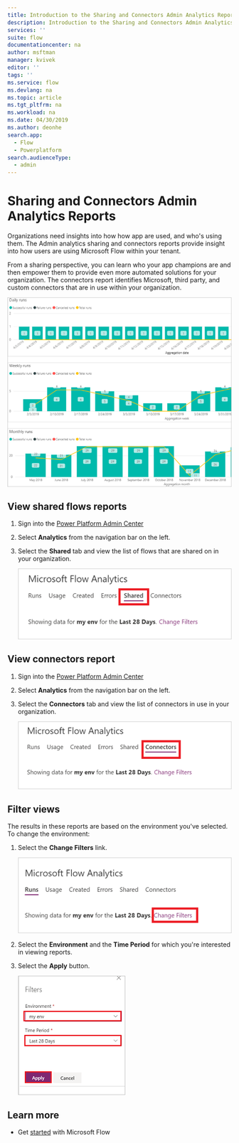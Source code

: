 ```yaml
---
title: Introduction to the Sharing and Connectors Admin Analytics Reports. | Microsoft Docs
description: Introduction to the Sharing and Connectors Admin Analytics Reports for Microsoft Flow.
services: ''
suite: flow
documentationcenter: na
author: msftman
manager: kvivek
editor: ''
tags: ''
ms.service: flow
ms.devlang: na
ms.topic: article
ms.tgt_pltfrm: na
ms.workload: na
ms.date: 04/30/2019
ms.author: deonhe
search.app: 
  - Flow
  - Powerplatform
search.audienceType: 
  - admin
---
```


# Sharing and Connectors Admin Analytics Reports

Organizations need insights into how how app are used, and who's using them. The Admin analytics sharing and connectors reports provide insight into how users are using Microsoft Flow within your tenant. 

From a sharing perspective, you can learn who your app champions are and then empower them to provide even more automated solutions for your organization. The connectors report identifies Microsoft, third party, and custom connectors that are in use within your organization.

![all up report](media/admin-analytics-report/default-report.png)

## View shared flows reports

1. Sign into the [Power Platform Admin Center](https://admin.powerplatform.microsoft.com/)
1. Select **Analytics** from the navigation bar on the left.
1. Select the **Shared** tab and view the list of flows that are shared on in your organization.
 
    ![shared connectors view](media/admin-analytics-report/shared-tab.png)


## View connectors report

1. Sign into the [Power Platform Admin Center](https://admin.powerplatform.microsoft.com/)
1. Select **Analytics** from the navigation bar on the left.
1. Select the **Connectors** tab and view the list of connectors in use in your organization.
 
    ![shared connectors view](media/admin-analytics-report/connectors-tab.png)

## Filter views

The results in these reports are based on the environment you've selected. To change the environment:

1. Select the **Change Filters** link.
    
    ![change filters](media/admin-analytics-report/filters.png)

1. Select the **Environment** and the **Time Period** for which you're interested in viewing reports.
1. Select the **Apply** button.

    ![change filters](media/admin-analytics-report/filters-detail.png)

## Learn more

- Get [started](getting-started.md) with Microsoft Flow











